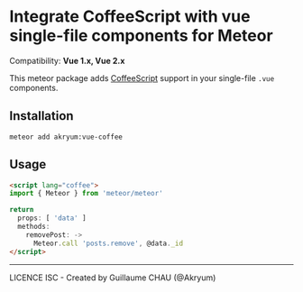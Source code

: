# Integrate CoffeeScript with vue single-file components for Meteor

Compatibility: **Vue 1.x, Vue 2.x**

This meteor package adds [CoffeeScript](http://coffeescript.org/) support in your single-file `.vue` components.

## Installation

    meteor add akryum:vue-coffee


## Usage

```html
<script lang="coffee">
import { Meteor } from 'meteor/meteor'

return
  props: [ 'data' ]
  methods:
    removePost: ->
      Meteor.call 'posts.remove', @data._id
</script>
```

---

LICENCE ISC - Created by Guillaume CHAU (@Akryum)
